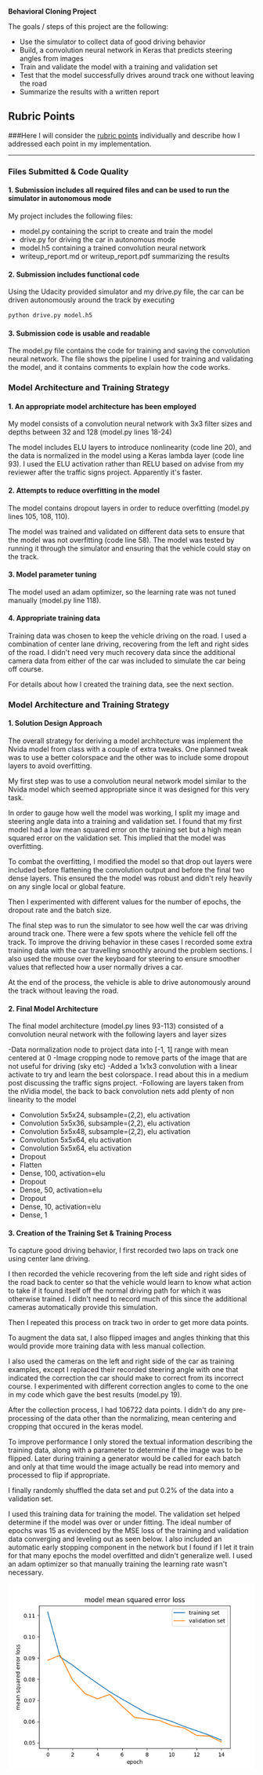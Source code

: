 **Behavioral Cloning Project**

The goals / steps of this project are the following:
* Use the simulator to collect data of good driving behavior
* Build, a convolution neural network in Keras that predicts steering angles from images
* Train and validate the model with a training and validation set
* Test that the model successfully drives around track one without leaving the road
* Summarize the results with a written report


[//]: # (Image References)

[image1]: ./training.png "MSE"

## Rubric Points
###Here I will consider the [rubric points](https://review.udacity.com/#!/rubrics/432/view) individually and describe how I addressed each point in my implementation.  

---
### Files Submitted & Code Quality

#### 1. Submission includes all required files and can be used to run the simulator in autonomous mode

My project includes the following files:
* model.py containing the script to create and train the model
* drive.py for driving the car in autonomous mode
* model.h5 containing a trained convolution neural network 
* writeup_report.md or writeup_report.pdf summarizing the results

#### 2. Submission includes functional code
Using the Udacity provided simulator and my drive.py file, the car can be driven autonomously around the track by executing 
```sh
python drive.py model.h5
```

#### 3. Submission code is usable and readable

The model.py file contains the code for training and saving the convolution neural network. The file shows the pipeline I used for training and validating the model, and it contains comments to explain how the code works.

### Model Architecture and Training Strategy

#### 1. An appropriate model architecture has been employed

My model consists of a convolution neural network with 3x3 filter sizes and depths between 32 and 128 (model.py lines 18-24) 

The model includes ELU layers to introduce nonlinearity (code line 20), and the data is normalized in the model using a Keras lambda layer (code line 93). I used the ELU activation rather than RELU based on advise from my reviewer after the traffic signs project. Apparently it's faster.

#### 2. Attempts to reduce overfitting in the model

The model contains dropout layers in order to reduce overfitting (model.py lines 105, 108, 110). 

The model was trained and validated on different data sets to ensure that the model was not overfitting (code line 58). The model was tested by running it through the simulator and ensuring that the vehicle could stay on the track.

#### 3. Model parameter tuning

The model used an adam optimizer, so the learning rate was not tuned manually (model.py line 118).

#### 4. Appropriate training data

Training data was chosen to keep the vehicle driving on the road. I used a combination of center lane driving, recovering from the left and right sides of the road. I didn't need very much recovery data since the additional camera data from either of the car was included to simulate the car being off course.

For details about how I created the training data, see the next section. 

### Model Architecture and Training Strategy

#### 1. Solution Design Approach

The overall strategy for deriving a model architecture was implement the Nvida model from class with a couple of extra tweaks. One planned tweak was to use a better colorspace and the other was to include some dropout layers to avoid overfitting.

My first step was to use a convolution neural network model similar to the Nvida model which seemed appropriate since it was designed for this very task.

In order to gauge how well the model was working, I split my image and steering angle data into a training and validation set. I found that my first model had a low mean squared error on the training set but a high mean squared error on the validation set. This implied that the model was overfitting. 

To combat the overfitting, I modified the model so that drop out layers were included before flattening the convolution output and before the final two dense layers. This ensured the the model was robust and didn't rely heavily on any single local or global feature. 

Then I experimented with different values for the number of epochs, the dropout rate and the batch size. 

The final step was to run the simulator to see how well the car was driving around track one. There were a few spots where the vehicle fell off the track. To improve the driving behavior in these cases I recorded some extra training data with the car travelling smoothly around the problem sections. I also used the mouse over the keyboard for steering to ensure smoother values that reflected how a user normally drives a car.

At the end of the process, the vehicle is able to drive autonomously around the track without leaving the road.

#### 2. Final Model Architecture

The final model architecture (model.py lines 93-113) consisted of a convolution neural network with the following layers and layer sizes

-Data normalization node to project data into \[-1, 1] range with mean centered at 0
-Image cropping node to remove parts of the image that are not useful for driving (sky etc)
-Added a 1x1x3 convolution with a linear activate to try and learn the best colorspace. I read about this in a medium post discussing the traffic signs project.
-Following are layers taken from the nVidia model, the back to back convolution nets add plenty of non linearity to the model
- Convolution 5x5x24, subsample=(2,2), elu activation
- Convolution 5x5x36, subsample=(2,2), elu activation
- Convolution 5x5x48, subsample=(2,2), elu activation
- Convolution 5x5x64, elu activation
- Convolution 5x5x64, elu activation
- Dropout
- Flatten
- Dense, 100, activation=elu
- Dropout
- Dense, 50, activation=elu
- Dropout
- Dense, 10, activation=elu
- Dense, 1

#### 3. Creation of the Training Set & Training Process

To capture good driving behavior, I first recorded two laps on track one using center lane driving. 

I then recorded the vehicle recovering from the left side and right sides of the road back to center so that the vehicle would learn to know what action to take if it found itself off the normal driving path for which it was otherwise trained. I didn't need to record much of this since the additional cameras automatically provide this simulation.

Then I repeated this process on track two in order to get more data points.

To augment the data sat, I also flipped images and angles thinking that this would provide more training data with less manual collection.

I also used the cameras on the left and right side of the car as training examples, except I replaced their recorded steering angle with one that indicated the correction the car should make to correct from its incorrect course. I experimented with different correction angles to come to the one in my code which gave the best results (model.py 19).

After the collection process, I had 106722 data points. I didn't do any pre-processing of the data other than the normalizing, mean centering and cropping that occured in the keras model.

To improve performance I only stored the textual information describing the training data, along with a parameter to determine if the image was to be flipped. Later during training a generator would be called for each batch and only at that time would the image actually be read into memory and processed to flip if appropriate.

I finally randomly shuffled the data set and put 0.2% of the data into a validation set. 

I used this training data for training the model. The validation set helped determine if the model was over or under fitting. The ideal number of epochs was 15 as evidenced by the MSE loss of the training and validation data converging and leveling out as seen below. I also included an automatic early stopping component in the network but I found if I let it train for that many epochs the model overfitted and didn't generalize well. I used an adam optimizer so that manually training the learning rate wasn't necessary.

![MSE][image1]
